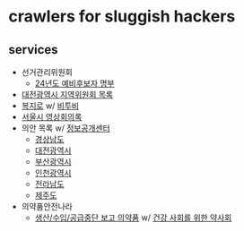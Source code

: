 # crawlers for sluggish hackers

## services

- 선거관리위원회
  - [24년도 예비후보자 명부](http://info.nec.go.kr/main/showDocument.xhtml?electionId=0020240410&topMenuId=PC&secondMenuId=PCRI03)
- [대전광역시 지역위원회 목록](https://www.daejeon.go.kr/drh/acm/drhAcmBoardList.do?menuSeq=6412)
- [복지로](https://www.bokjiro.go.kr) w/ [비투비](https://btob.or.kr/)
- [서울시 영상회의록](https://ms.smc.seoul.kr/kr/cast/vod2.do)
- 의안 목록 w/ [정보공개센터](https://cfoi.or.kr/)
  - [경상남도](https://council.gyeongnam.go.kr)
  - [대전광역시](https://council.daejeon.go.kr)
  - [부산광역시](https://council.busan.go.kr)
  - [인천광역시](https://www.icouncil.go.kr/)
  - [전라남도](https://bill.jnassembly.go.kr)
  - [제주도](https://www.council.jeju.kr)
- 의약품안전나라
  - [생산/수입/공급중단 보고 의약품](https://nedrug.mfds.go.kr/pbp/CCBAF01) w/ [건강 사회를 위한 약사회](http://www.pharmacist.or.kr/)

